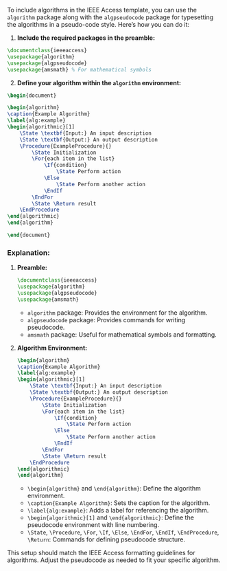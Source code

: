 To include algorithms in the IEEE Access template, you can use the `algorithm` package along with the `algpseudocode` package for typesetting the algorithms in a pseudo-code style. Here’s how you can do it:

1. **Include the required packages in the preamble:**

```latex
\documentclass{ieeeaccess}
\usepackage{algorithm}
\usepackage{algpseudocode}
\usepackage{amsmath} % For mathematical symbols
```

2. **Define your algorithm within the `algorithm` environment:**

```latex
\begin{document}

\begin{algorithm}
\caption{Example Algorithm}
\label{alg:example}
\begin{algorithmic}[1]
    \State \textbf{Input:} An input description
    \State \textbf{Output:} An output description
    \Procedure{ExampleProcedure}{}
        \State Initialization
        \For{each item in the list}
            \If{condition}
                \State Perform action
            \Else
                \State Perform another action
            \EndIf
        \EndFor
        \State \Return result
    \EndProcedure
\end{algorithmic}
\end{algorithm}

\end{document}
```

### Explanation:

1. **Preamble:**
    ```latex
    \documentclass{ieeeaccess}
    \usepackage{algorithm}
    \usepackage{algpseudocode}
    \usepackage{amsmath}
    ```
    - `algorithm` package: Provides the environment for the algorithm.
    - `algpseudocode` package: Provides commands for writing pseudocode.
    - `amsmath` package: Useful for mathematical symbols and formatting.

2. **Algorithm Environment:**
    ```latex
    \begin{algorithm}
    \caption{Example Algorithm}
    \label{alg:example}
    \begin{algorithmic}[1]
        \State \textbf{Input:} An input description
        \State \textbf{Output:} An output description
        \Procedure{ExampleProcedure}{}
            \State Initialization
            \For{each item in the list}
                \If{condition}
                    \State Perform action
                \Else
                    \State Perform another action
                \EndIf
            \EndFor
            \State \Return result
        \EndProcedure
    \end{algorithmic}
    \end{algorithm}
    ```

    - `\begin{algorithm}` and `\end{algorithm}`: Define the algorithm environment.
    - `\caption{Example Algorithm}`: Sets the caption for the algorithm.
    - `\label{alg:example}`: Adds a label for referencing the algorithm.
    - `\begin{algorithmic}[1]` and `\end{algorithmic}`: Define the pseudocode environment with line numbering.
    - `\State`, `\Procedure`, `\For`, `\If`, `\Else`, `\EndFor`, `\EndIf`, `\EndProcedure`, `\Return`: Commands for defining pseudocode structure.

This setup should match the IEEE Access formatting guidelines for algorithms. Adjust the pseudocode as needed to fit your specific algorithm.
